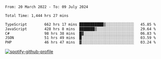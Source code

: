 <!--START_SECTION:waka-->

```txt
From: 20 March 2022 - To: 09 July 2024

Total Time: 1,444 hrs 27 mins

TypeScript        662 hrs 17 mins ███████████▒░░░░░░░░░░░░░   45.85 %
JavaScript        428 hrs 8 mins  ███████▒░░░░░░░░░░░░░░░░░   29.64 %
C#                98 hrs 38 mins  █▓░░░░░░░░░░░░░░░░░░░░░░░   06.83 %
JSON              51 hrs 49 mins  █░░░░░░░░░░░░░░░░░░░░░░░░   03.59 %
PHP               46 hrs 47 mins  ▓░░░░░░░░░░░░░░░░░░░░░░░░   03.24 %
```

<!--END_SECTION:waka-->
[![spotify-github-profile](https://spotify-github-profile.vercel.app/api/view?uid=c00zprrvy9xiloa9qnco3hmng&cover_image=true&theme=novatorem&show_offline=false&background_color=121212&bar_color=53b14f&bar_color_cover=false)](https://spotify-github-profile.vercel.app/api/view?uid=c00zprrvy9xiloa9qnco3hmng&redirect=true)



